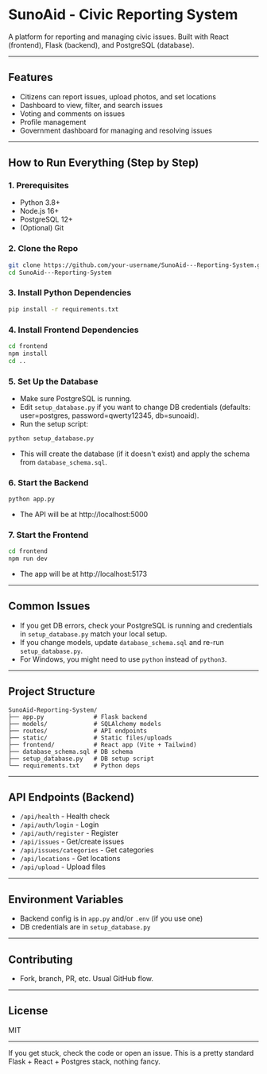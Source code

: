 # SunoAid - Civic Reporting System

A platform for reporting and managing civic issues. Built with React (frontend), Flask (backend), and PostgreSQL (database).

---

## Features
- Citizens can report issues, upload photos, and set locations
- Dashboard to view, filter, and search issues
- Voting and comments on issues
- Profile management
- Government dashboard for managing and resolving issues

---

## How to Run Everything (Step by Step)

### 1. Prerequisites
- Python 3.8+
- Node.js 16+
- PostgreSQL 12+
- (Optional) Git

### 2. Clone the Repo
```bash
git clone https://github.com/your-username/SunoAid---Reporting-System.git
cd SunoAid---Reporting-System
```

### 3. Install Python Dependencies
```bash
pip install -r requirements.txt
```

### 4. Install Frontend Dependencies
```bash
cd frontend
npm install
cd ..
```

### 5. Set Up the Database
- Make sure PostgreSQL is running.
- Edit `setup_database.py` if you want to change DB credentials (defaults: user=postgres, password=qwerty12345, db=sunoaid).
- Run the setup script:
```bash
python setup_database.py
```
- This will create the database (if it doesn't exist) and apply the schema from `database_schema.sql`.

### 6. Start the Backend
```bash
python app.py
```
- The API will be at http://localhost:5000

### 7. Start the Frontend
```bash
cd frontend
npm run dev
```
- The app will be at http://localhost:5173

---

## Common Issues
- If you get DB errors, check your PostgreSQL is running and credentials in `setup_database.py` match your local setup.
- If you change models, update `database_schema.sql` and re-run `setup_database.py`.
- For Windows, you might need to use `python` instead of `python3`.

---

## Project Structure
```
SunoAid-Reporting-System/
├── app.py              # Flask backend
├── models/             # SQLAlchemy models
├── routes/             # API endpoints
├── static/             # Static files/uploads
├── frontend/           # React app (Vite + Tailwind)
├── database_schema.sql # DB schema
├── setup_database.py   # DB setup script
└── requirements.txt    # Python deps
```

---

## API Endpoints (Backend)
- `/api/health` - Health check
- `/api/auth/login` - Login
- `/api/auth/register` - Register
- `/api/issues` - Get/create issues
- `/api/issues/categories` - Get categories
- `/api/locations` - Get locations
- `/api/upload` - Upload files

---

## Environment Variables
- Backend config is in `app.py` and/or `.env` (if you use one)
- DB credentials are in `setup_database.py`

---

## Contributing
- Fork, branch, PR, etc. Usual GitHub flow.

---

## License
MIT

---

If you get stuck, check the code or open an issue. This is a pretty standard Flask + React + Postgres stack, nothing fancy.



